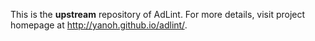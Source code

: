 This is the **upstream** repository of AdLint.
For more details, visit project homepage at <http://yanoh.github.io/adlint/>.
